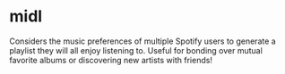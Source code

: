 # midl
Considers the music preferences of multiple Spotify users to generate a playlist they will all enjoy listening to. Useful for bonding over mutual favorite albums or discovering new artists with friends!
